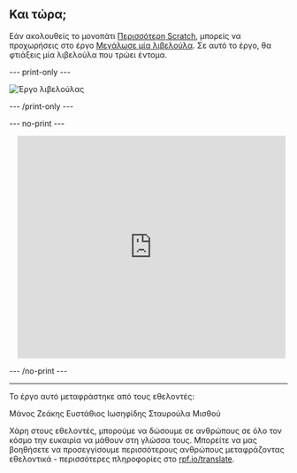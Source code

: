 ## Και τώρα;

Εάν ακολουθείς το μονοπάτι [Περισσότερη Scratch](https://projects.raspberrypi.org/el-GR/raspberrypi/more-scratch), μπορείς να προχωρήσεις στο έργο [Μεγάλωσε μία λιβελούλα](https://projects.raspberrypi.org/el-GR/projects/grow-a-dragonfly). Σε αυτό το έργο, θα φτιάξεις μία λιβελούλα που τρώει έντομα.

--- print-only ---

![Έργο λιβελούλας](images/dragonfly-project.png)

--- /print-only ---

--- no-print ---

<div class="scratch-preview" style="margin-left: 15px;">
  <iframe allowtransparency="true" width="485" height="402" src="https://scratch.mit.edu/projects/embed/656194651/?autostart=false" frameborder="0"></iframe>
</div>

--- /no-print ---

***
Το έργο αυτό μεταφράστηκε από τους εθελοντές:

Μάνος Ζεάκης
Ευστάθιος Ιωσηφίδης
Σταυρούλα Μισθού

Χάρη στους εθελοντές, μπορούμε να δώσουμε σε ανθρώπους σε όλο τον κόσμο την ευκαιρία να μάθουν στη γλώσσα τους. Μπορείτε να μας βοηθήσετε να προσεγγίσουμε περισσότερους ανθρώπους μεταφράζοντας εθελοντικά - περισσότερες πληροφορίες στο [rpf.io/translate](https://rpf.io/translate).
